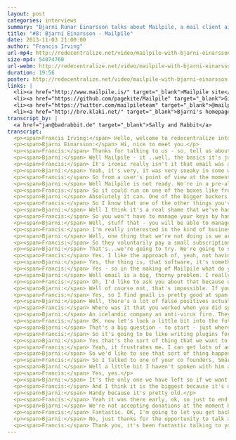 ```yaml
---
layout: post
categories: interviews
summary: "Bjarni Rúnar Einarsson talks about Mailpile, a mail client aiming to decentralize email again. Will people ever encrypt email? Can we make it cool to code on email again, and beat the central services?"
title: "#8: Bjarni Einarsson - Mailpile"
date: 2013-11-03 21:00:00
author: "Francis Irving"
url-mp4: http://redecentralize.net/video/mailpile-with-bjarni-einarsson.mp4
size-mp4: 54074760
url-webm: http://redecentralize.net/video/mailpile-with-bjarni-einarsson.webm
duration: 19:56
poster: http://redecentralize.net/video/mailpile-with-bjarni-einarsson.jpg
links: |
  <li><a href="http://www.mailpile.is/" target="_blank">Mailpile site</a></li>
  <li><a href="https://github.com/pagekite/Mailpile" target="_blank">Github repository</a></li>
  <li><a href="https://twitter.com/mailpileteam" target="_blank">@mailpileteam on Twitter</a></li>
  <li><a href="http://bre.klaki.net/" target="_blank">Bjarni's homepage</a></li>
transcript_by: |
  <a href="jan@badrabbit.de" target="_blank">Sally and Rabbit</a>
transcript: 
  <p><span>Francis Irving:</span> Hello, welcome to redecentralize interview, and today we've got Bjarni Einarsson from Mailpile and he's an open source developer based in Iceland. He's also done pagekite, so hello. How are you?</p>
  <p><span>Bjarni Einarsson:</span> Hi, nice to meet you.</p>
  <p><span>Francis:</span> Thanks for talking to us - so, tell us about Mailpile - What is it?</p>
  <p><span>Bjarni:</span> Well Mailpile - it ..well, the basics it's just an email client, although I hesitate to use the word 'just' because it is a very ambitious project. What we're trying to do are - the motivation behind it is we're really concerned by how email is becoming increasingly centralised, to a very large degree people are relying on hosted services like gmail, Gmail is probably the best example, and they actually have the largest market share as well and we believe that that's just a problem. There's a lot of problems that come from that sort of centrealisation. Some of them have to do with the ideals of software freedom and being independent online and then as we've seen in the past few months, there are actual security implications for people who are concerned about that sort of thing where Edward Snowden revealead a lot of information about how the US Government is pulling people's data out of gmail and other centralised cloud services so people who care about that sort of thing, they're going to want an alternative and mailpile is hoping to be exactly that.</p>
  <p><span>Francis:</span> It's ironic really isn't it that email was almost one of the great decentralized successes from the early internet before the web yet now you look around and see all the open source hackers using gmail at conferences and things.</p>
  <p><span>Bjarni:</span> Yeah, it's very, it was very sneaky in some ways, and I'm not going to say it was malicious um, gmail is a fantastic product - it works really well and the fact that it is free, free of charge, not free as in freedom means that people haven't really been motivated to replace it. Also, for a very long time to a large extent still, Google have been the good guys. They've been part, they've been very active in the open communities and very supportive of the open internet, so people didn't feel uncomfortable relying on them and I think that that's changing a bit. People want their independence back and they want to move off.</p>
  <p><span>Francis:</span> So from a user's point of view at the moment what does Mailpile do and what kind of people are using it?</p>
  <p><span>Bjarni:</span> Well Mailpile is not ready. We're in a pre-alpha state at the moment, the code that we have is a relatively powerful fast search engine for email, so you can give it a large volume of mail and it will read it for you and index it and then help you find things very similar to how you can do in gmail, you can perform searches and get responses back very quickly. On top of that we're building a user interface and the user interface is web based so you access it using your browser even if you maybe running the software on your laptop or desktop computer, you'll use your browser to interact with it and this means that you also have the option of hosting it somewhere else. You can put it on a raspberry pi or run vps, or you know, various places wherever a web app can run, can run mailpile and we're developoing that now.</p>
  <p><span>Francis:</span> So it could run on one of the boxes like freedombox or something that goes inside, er plugs into your network.</p>
  <p><span>Bjarni:</span> Absolutely it can. One of the bigger backers - so we raised money for this project on indigogo we had over 3000 people supporting the project and raised $163,000 on indigogo itself and a bit extra via direct bitcoin dontations. One of our bigger backers was Eben Moglen of the freedombox foundation because they would really like to use Mailpile and include it in the package that they are putting together.</p>
  <p><span>Francis:</span> So I know that one of the other things you've looked at is encryption and I remember in the 1990s when pgp (pretty good privacy) was like all the buzz and it never really took off, and like a kind of end to end based encryption for email, so what is your take on encryption? What is happening?</p>
  <p><span>Bjarni:</span> Well I think it's a real shame that we've had this technology for so long and it's not being used and it's not accessible to people that need it, um, so we would like to fix that and we believe that this is largely a user interface problem software could do a much better job making it eas to use encryption - easy to understand what it's doing um, and if you think about it, most of the pgp tools that are out there today are in plugin, like a plugin for thunderbird and inkmail it's good software, but it's software that's written for people who know what pgp is and someone who wants privacy online they don't necessarily know what buzz words to look for, they just know that they want their communication to be secure, so we want to approach it from that point of view. We want to say 'how can we make people's communication as secure and private as possible?' without bothering them with the technical details of how it actually works.</p>
  <p><span>Francis:</span> So you won't have to manage your keys by hand then, for example?</p>
  <p><span>Bjarni:</span> Well, stuff that - you will be able to manage your keys by hand, but we feel that the software should do the sensible thing by default, it should know what is a reasonable key length to generate a new key in it should just do that, it shouldn't ask you about it and key management should be integrated into your contact list. When youu are looking at your contact list, you should just see which of these people you can communicate with securely and which people you can't and it should talk to the key servers behind the scenes without you having to do go and do so manually. There's a lot of stuff that can be automated and simplified, this is not a trivial task because there are security implicatons to all of these things, and privacy implications but we feel that no one has really taken this approach of trying to automate and simplify as much as possible. And make that the first priority as opposed to strict 100% security being the highest priority so we're starting at a different point.</p>
  <p><span>Francis:</span> I'm really interested in the kind of business model for this, so you've got big companies you've got hotmail and gmail and yahoo - massive email providers and lots of other small ones what's your plan for getting the resource like a business model to be able to scale decentralizing?</p>
  <p><span>Bjarni:</span> Well, one thing that we're not doing is we are not going to host everyone's email for them so we don't need to go and invest in large datacentres and storage capacity and system administration teams. We're just writing software that people can use. So that reduces our overhead quite a lot at the moment there's three of us on the team - two of us are having our salaries paid from the money that we raised on indigogo and the third is having his salary paid by a company that wants to see this happen, so there's a sponsorship going on there. And this...we have enough to do this for a full year. We have enough to build the software and bring it to a 1.0 release state and by that time we hope to have developed further business models. And one of the things we're looking at is just asking the community to support us directly. so we have, at the moment we have 3000 people who are willing to put money into the project we hope that some of them will be willing to do so again to get ongoing updates and developments and once the software exists and people can use it we are actually just hoping that more people will sign up and say 'yes, we want to support this and make this continue happening'.</p>
  <p><span>Francis:</span> So they voluntarily pay a small subscription.</p>
  <p><span>Bjarni:</span> That's...we're going to try. We're going to see if people will go for that. I don't think it's been done before, so it's an experiment, but it's one we feel really good about.</p>
  <p><span>Francis:</span> Yes. I like the approach of, yeah, not having venture capitalists to pay back, not having servers and getting money from the actual users.</p>
  <p><span>Bjarni:</span> Yes, the thing is, that software, it's something that people sometimes forget, that software scales really well. If i write a piece of software I can distribute a million copies for almost no charge and if you run the software on your own computer, and you have a very powerful computer infront of you we don't need to provide infrastructure for that. So this entire push towards centralisation and moving everything into the cloud it's wasting a lot of resources that we have. It makes some things easier because you can have a specialised team running things and handling the upgrades and the administraton but it does mean that someone else has to run a computer and your computer is sitting there doing nothing much. So there's waste there.</p>
  <p><span>Francis:</span> Yes - so in the making of Mailpile what do you think the most technically interesting thing is - tell us about part of the technology that we'll find interesting.</p>
  <p><span>Bjarni:</span> Well email is a big, thorny problem. I really enjoyed working on the search engine iself. Brendan who is our user interface and experience designer is having a lot of fun just sort of figuring out how to make the ui make sense to people and we had a lot of talks about how to do the encryption interfaces and things and there's a lot of interesting problems there to solve. I'm looking forward to getting back into developing spam protection. as well. I worked for six years in a company doing anti- spam. And I moved away fromt hat for a while, and we're going to need that in Mailpile. So I will get my fingers dirty there again see what's happening in the open source world, what tools we can use and how we integrate them.</p>
  <p><span>Francis:</span> Oh, I'd like to ask you about that because one of the most interesting criticisms that I hear from actually the smartest people who criticise this decentralization idea often say 'oh, it won't work cause there'll be spam so do you think it's possible to ...so at the moment it's like say facebook - I don't get any spam on facebook because they're really good at ensuring that spam users go away and there are lots of data scientists analysing it and they have a central identity system, but is it possible with a decentralized communication service to fully get rid of spam but still make sure that everyone does get the messages that they are meant to get?</p>
  <p><span>Bjarni:</span> Well of course not, that's impossible. If you think about it, it's really interesting the technical community is very passonate about freedom of speech and network topology but for some reason people forget all about that when it comes to spam. People are very happy to have centralised censorship tools to filter out their email and throw stuff away based on arbitrary criteria and I just think that's really strange. And really unfortunate if you have spam filters locally if you are running spam filters on your own machine and you are controlling them you're training them, and instead of messages getting rejected they are just put in aspam folder where you can find them again, that puts you back in control and Bayesian filters they work very well. There's no reason why you can't get very good spam protection in a decentralized fashion by looking at the contents of the messages understanding the social graph of who you communicate with and who you don't communicate with and taking advantage of that. I think people just, people have gotten lazy Email hasn't been cool, it hasn't been interesting to the technical community for many years and people sort of forgot about it, but I'm pretty sure we can do better than we did ten years ago which is the last time there was active development on email in the free software world.</p>
  <p><span>Francis:</span> Yes, so I find gmail is pretty good at spam filtering these days, and I don't get much spam any more I only have like a bit every other day.</p>
  <p><span>Bjarni:</span> Well, there's a lot of false positives actually' I have to check my spam folder otherwise I miss important messages. If you're getting a lot of spam, you don't notice.</p>
  <p><span>Francis:</span> Where was it that you worked when you did spam filtering before - what kind of place?</p>
  <p><span>Bjarni:</span> An icelandic company an anti-virus firm. They recently got bought. They were called frisk software international. They made the F-Prot anti-virus engine which dates back to the eighties so they forayed into anti-virus services online - cloud based filtering and they needed an anti spam component for that as well so I worked on that.</p>
  <p><span>Francis:</span> OK, now let's look a little bit into the future where do you see Mailpile going? What kind of interesting things will happen to it and what would a mass, what would the effect be? if there was mass takeup?</p>
  <p><span>Bjarni:</span> That's a big question - to start - just where we are now we are going to do more development we hope to have an alpha release that sort of techies and really enthusiastic people can try in January. Next summer we hope to have a 1.0 release which you can actually install. Hopefully we'll have it well packaged so even a non-technical user can install it just as they would install firefox or thunderbird or chrome or something like that, then we'll see Depending on the uptake, because if we success in getting a large amount of people to move their email back out of the cloud and onto a local device or a device that's under their control then we can start seeing people do encryption more because the...encrypting email is sort of fundamentally incompatible with storing your email with a third party provider in the cloud, because if gmail wanted to offer pgp encryption they would have to have a copy of the keys and that kind of defeats the purpose so we're won't see any progress at all on email encryption until we decentralize email back and start running the software ourselves so if Mailpile is successful we might see a larger uptake in encryption and we might see an actual improvement in privacy for people's email communications. I'm very excited about that. Another thing that I hope will happen - now this is just sort of my personal motivation here, is that I would like to see the open source community focus on email more, and I'm hoping that by setting an example and giving people a platform that's fun to hack on and fun to play with will spur more people to enter into this space and get more activity that's one of the reasons why we are doing Mailpile. It's written in python which is a very accessible programming language, we're trying to make sure the front end, the javascript and the html is done using modern methods that developers like to work with. We're going to focus on documentation and do all this stuff that lets oither people take part in the project, so it's going to be much bigger than us.</p>
  <p><span>Francis:</span> So it's going to be like writing plugins for it will be quite easy?</p>
  <p><span>Bjarni:</span> Yes that's the sort of thing that we want to make real easy to do both plugins and because it's a web server it can have an api where other servers or other software can interact with Mailpile ina programmatic way.</p>
  <p><span>Francis:</span> Yeah, it frustrates me. I can get lots of amazing plugins for my browser or apps for my phone but gmail I can just get the few ones in Google labs and that's it that's the choice - even thunderbird doesn't have plugins.</p>
  <p><span>Bjarni:</span> So we'd like to see that sort of thing happen for email.</p>
  <p><span>Francis:</span> So I talked to one of your co founders, Smári and he mentioned this really interesting idea that email is already a really good identitiy system and that it's like open and it was made on the internet in the past and he was talking about how we could see Mailpile like bootstrapping other systems so for examplem video calls so you could have a system that used the email identity and the Mailpile client to send mail with a special attachment that meant 'ring the phone' and then is that something you've talked about? thinking of? or?</p>
  <p><span>Bjarni:</span> Well a little bit I haven't spoken with him about specifically that use case but that is the sort of thing that we envision people doing if they start treating email as an interesting platform for development and, I mean one of the things that people like you and me are concerned about- people that are concerned about centralisation, is the dominance of facebook and if you think about it, the only social network that is bigger than facebook today is the world of email.</p>
  <p><span>Francis:</span> Yes, yes.</p>
  <p><span>Bjarni:</span> It's the only one we have left so if we want to be able to compete with facebook and leverage network effects, email might be an interesting platform for doing that.</p>
  <p><span>Francis:</span> And I think it is the biggest because it's decentralized - because it isn't controlled by one company so the other companies kind of all back it as well.</p>
  <p><span>Bjarni:</span> Handy because it's pretty old.</p>
  <p><span>Francis:</span> Yeah it was there early, ok, so just to end how can people who are watching help? so, is there a github repository and any particular interesting technical documents that they should read if they are hackers? Probably the place to start is to visit mailpile.is. That's our homepage it doesn't have much on it. There's an introduction to the project and team, there's a blog that we update you know, every few weeks, and from there there are links to our github repository there's a link to our twitter account if you want to follow us and talk to us on a daily basis, we also have an irc channel and againt that's mentioned on our website, so that's how to find us somewhat ironically, we don't have a mailing list yet. We'll be using this if people have issues to communicate about technical things and the irc channel for more informal conversations and chat. And I know its not ready yet for use by end users but is there a way that end users can contribute financially? to help?</p>
  <p><span>Bjarni:</span> We're not accepting donations at the moment but we do plan to open up for that again soon, um it's, we're a small team so we can't do everything at once, but we will be accepting donations again, and over time once we've got more community infrastructure in place we're going to have as I was mentioning before we are going to have this community where people can subscribe and become part of the larger Mailpile community and they can actually have a vote on which direction we take the project and we will be asking people to contribute money in order to take part in that way.</p>
  <p><span>Francis:</span> Fantastic. OK, I'm going to let you get back to coding because I want to use it in the new year, so is there anything last you want to say or...</p>
  <p><span>Bjarni:</span> No, just thanks for the opportunity to talk about this and I encourage everyone who's watching to checkout our website and check out our code, either now or in January or next summer.</p>
  <p><span>Francis:</span> Thank you, it's been fantastic talking to you.</p>
---
```

